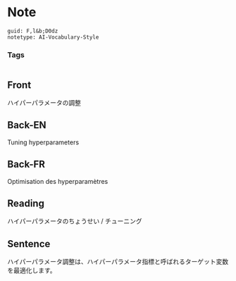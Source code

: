 # Note
```
guid: F,l&b;D0dz
notetype: AI-Vocabulary-Style
```

### Tags
```
```

## Front
ハイパーパラメータの調整

## Back-EN
Tuning hyperparameters

## Back-FR
Optimisation des hyperparamètres

## Reading
ハイパーパラメータのちょうせい / チューニング

## Sentence
ハイパーパラメータ調整は、ハイパーパラメータ指標と呼ばれるターゲット変数を最適化します。
